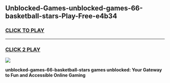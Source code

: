
## Unblocked-Games-unblocked-games-66-basketball-stars-Play-Free-e4b34
<h3>
<a href="https://premium76.site?title=unblocked-games-66-basketball-stars&ref=15A">CLICK TO PLAY</a></h3>
<hr>

<h3>
<a href="https://premium76.site?title=unblocked-games-66-basketball-stars&ref=15A">CLICK 2 PLAY</a>
  
</h3>

<a href="https://premium76.site?title=unblocked-games-66-basketball-stars&ref=15A"><img src="https://clearcache.store/games.png"></a>


**unblocked-games-66-basketball-stars games unblocked: Your Gateway to Fun and Accessible Online Gaming**
